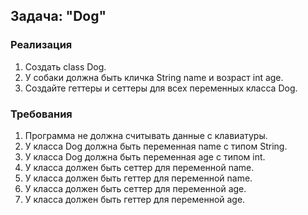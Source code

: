 ## Задача: "Dog"

### Реализация
1. Создать class Dog. 
2. У собаки должна быть кличка String name и возраст int age.
3. Создайте геттеры и сеттеры для всех переменных класса Dog.

### Требования
1.	Программа не должна считывать данные с клавиатуры.
2.	У класса Dog должна быть переменная name с типом String.
3.	У класса Dog должна быть переменная age с типом int.
4.	У класса должен быть сеттер для переменной name.
5.	У класса должен быть геттер для переменной name.
6.	У класса должен быть сеттер для переменной age.
7.	У класса должен быть геттер для переменной age.

